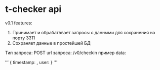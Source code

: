 # t-checker api

v0.1 features:

1. Принимает и обрабатввает запросы с данными для сохранения 
на порту 3311 
2. Сохраняет данные в простейшей БД

Тип запроса: POST
url запроса: /v0/checkin
пример data: 

’’’
{
	timestamp: <unix timestamp string>,
	user:
}
'''

